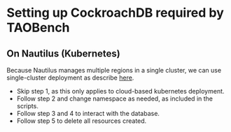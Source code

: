 # Setting up CockroachDB required by TAOBench

## On Nautilus (Kubernetes)

Because Nautilus manages multiple regions in a single cluster, we can use single-cluster deployment as describe [here](https://www.cockroachlabs.com/docs/v22.2/deploy-cockroachdb-with-kubernetes.html?filters=manual#initialize-the-cluster).
- Skip step 1, as this only applies to cloud-based kubernetes deployment.
- Follow step 2 and change namespace as needed, as included in the scripts.
- Follow step 3 and 4 to interact with the database.
- Follow step 5 to delete all resources created.
